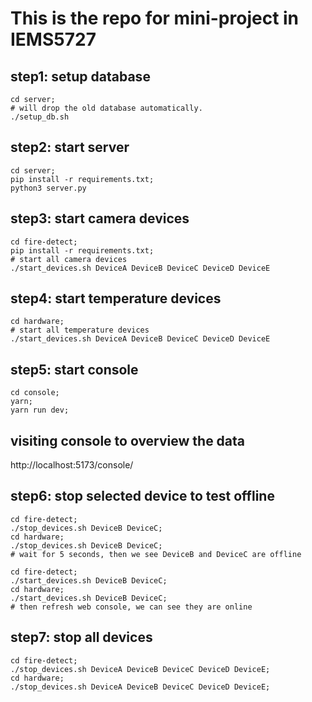 # This is the repo for mini-project in IEMS5727

## step1: setup database
```
cd server;
# will drop the old database automatically.
./setup_db.sh
```

## step2: start server
```
cd server;
pip install -r requirements.txt;
python3 server.py
```

## step3: start camera devices
```
cd fire-detect;
pip install -r requirements.txt;
# start all camera devices
./start_devices.sh DeviceA DeviceB DeviceC DeviceD DeviceE
```

## step4: start temperature devices
```
cd hardware;
# start all temperature devices
./start_devices.sh DeviceA DeviceB DeviceC DeviceD DeviceE
```

## step5: start console
```
cd console;
yarn;
yarn run dev;
```

## visiting console to overview the data
http://localhost:5173/console/

## step6: stop selected device to test offline
```
cd fire-detect;
./stop_devices.sh DeviceB DeviceC;
cd hardware;
./stop_devices.sh DeviceB DeviceC;
# wait for 5 seconds, then we see DeviceB and DeviceC are offline

cd fire-detect;
./start_devices.sh DeviceB DeviceC;
cd hardware;
./start_devices.sh DeviceB DeviceC;
# then refresh web console, we can see they are online

```

## step7: stop all devices
```
cd fire-detect;
./stop_devices.sh DeviceA DeviceB DeviceC DeviceD DeviceE;
cd hardware;
./stop_devices.sh DeviceA DeviceB DeviceC DeviceD DeviceE;
```
